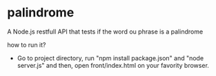 # palindrome
A Node.js restfull API that tests if the word ou phrase is a palindrome

how to run it?
- Go to project directory, run "npm install package.json" and "node server.js" and then, open front/index.html on your favority browser.

